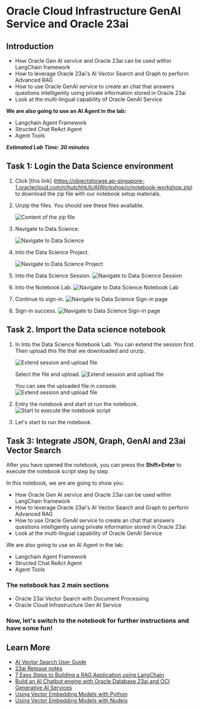 # Oracle Cloud Infrastructure GenAI Service and Oracle 23ai

## Introduction

- How Oracle Gen AI service and Oracle 23ai can be used within LangChain framework
- How to leverage Oracle 23ai's AI Vector Search and Graph to perform Advanced RAG
- How to use Oracle GenAI service to create an chat that answers questions intelligently using private information stored in Oracle 23ai 
- Look at the multi-lingual capability of Oracle GenAI Service

**We are also going to use an AI Agent in the lab:**
- Langchain Agent Framework
- Structed Chat ReAct Agent
- Agent Tools

**_Estimated Lab Time: 30 minutes_**

## Task 1: Login the Data Science environment
1. Click [this link] (https://objectstorage.ap-singapore-1.oraclecloud.com/n/hutchhk/b/AIWorkshop/o/notebook-workshop.zip) to download the zip file with our notebook setup materials.

2. Unzip the files. You should see these files available.

    ![Content of the zip file](images/1-unzip-notebook-workshop.png)

3. Navigate to Data Science.

    ![Navigate to Data Science](images/1-entry-data-science-workshop.png " ")

4. Into the Data Science Project.

    ![Navigate to Data Science Project](images/2-entry-project-workshop.png " ")

5. Into the Data Science Session.
    ![Navigate to Data Science Session](images/3-entry-session-workshop.png " ")

6. Into the Notebook Lab.
    ![Navigate to Data Science Notebook Lab](images/4-into-notebook-workshop.png " ")

7. Continue to sign-in.
    ![Navigate to Data Science Sign-in page](images/5-signin-workshop.png " ")

8. Sign-in success.
    ![Navigate to Data Science Sign-in page](images/6-welcome-workshop.png " ")

## Task 2. Import the Data science notebook

1. In Into the Data Science Notebook Lab. You can extend the session first. Then upload this file that we downloaded and unzip.

    ![Extend session and upload file](images/6-extend-upload-workshop.png " ")

    Select the file and upload.
    ![Extend session and upload file](images/7-select-file-workshop.png " ")

    You can see the uploaded file in console.
    ![Extend session and upload file](images/8-upload-result-workshop.png " ")

3. Entry the notebook and start ot run the notebook.
    ![Start to execute the notebook script](images/12-start-notebook-workshop.png " ")

6. Let's start to run the notebook.

## Task 3: Integrate JSON, Graph, GenAI and 23ai Vector Search

After you have opened the notebook, you can press the **Shift+Enter** to execute the notebook script step by step.  

In this notebook, we are are going to show you:

- How Oracle Gen AI service and Oracle 23ai can be used within LangChain framework
- How to leverage Oracle 23ai's AI Vector Search and Graph to perform Advanced RAG
- How to use Oracle GenAI service to create an chat that answers questions intelligently using private information stored in Oracle 23ai 
- Look at the multi-lingual capability of Oracle GenAI Service

We are also going to use an AI Agent in the lab:  
- Langchain Agent Framework
- Structed Chat ReAct Agent
- Agent Tools

### The notebook has 2 main sections
* Oracle 23ai Vector Search with Document Processing
* Oracle Cloud Infrastructure Gen AI Service
### Now, let's switch to the notebook for further instructions and have some fun!


## Learn More

* [AI Vector Search User Guide](https://docs.oracle.com/en/database/oracle/oracle-database/23/vecse/oracle-ai-vector-search-users-guide.pdf)
* [23ai Release notes](https://docs.oracle.com/en/database/oracle/oracle-database/23/rnrdm/index.html)
* [7 Easy Steps to Building a RAG Application using LangChain](https://livelabs.oracle.com/pls/apex/r/dbpm/livelabs/view-workshop?wid=3927&clear=RR,180&session=1859311324732)
* [Build an AI Chatbot engine with Oracle Database 23ai and OCI Generative AI Services](https://livelabs.oracle.com/pls/apex/r/dbpm/livelabs/view-workshop?wid=3939&clear=RR,180&session=107280580579860)
* [Using Vector Embedding Models with Python](https://livelabs.oracle.com/pls/apex/r/dbpm/livelabs/view-workshop?wid=3928&clear=RR,180&session=1859311324732)
* [Using Vector Embedding Models with Nodejs](https://livelabs.oracle.com/pls/apex/r/dbpm/livelabs/view-workshop?wid=3926&clear=RR,180&session=1859311324732)

